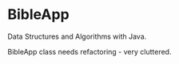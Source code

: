 BibleApp
========

Data Structures and Algorithms with Java.

BibleApp class needs refactoring - very cluttered.
